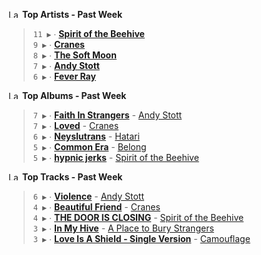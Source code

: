 <!--START_LASTFM_ARTISTS:{"period": "7day", "rows": 5}-->
<a href="https://last.fm" target="_blank"><img src="https://user-images.githubusercontent.com/17434202/215290617-e793598d-d7c9-428f-9975-156db1ba89cc.svg" alt="Last.fm Logo" width="18" height="13"/></a> **Top Artists - Past Week**

> `11 ▶️` ∙ **[Spirit of the Beehive](https://www.last.fm/music/Spirit+of+the+Beehive)**<br/>
> `9 ▶️` ∙ **[Cranes](https://www.last.fm/music/Cranes)**<br/>
> `8 ▶️` ∙ **[The Soft Moon](https://www.last.fm/music/The+Soft+Moon)**<br/>
> `7 ▶️` ∙ **[Andy Stott](https://www.last.fm/music/Andy+Stott)**<br/>
> `6 ▶️` ∙ **[Fever Ray](https://www.last.fm/music/Fever+Ray)**<br/>
<!--END_LASTFM_ARTISTS-->

<!--START_LASTFM_ALBUMS:{"period": "7day", "rows": 5}-->
<a href="https://last.fm" target="_blank"><img src="https://user-images.githubusercontent.com/17434202/215290617-e793598d-d7c9-428f-9975-156db1ba89cc.svg" alt="Last.fm Logo" width="18" height="13"/></a> **Top Albums - Past Week**

> `7 ▶️` ∙ **[Faith In Strangers](https://www.last.fm/music/Andy+Stott/Faith+In+Strangers)** - [Andy Stott](https://www.last.fm/music/Andy+Stott)<br/>
> `7 ▶️` ∙ **[Loved](https://www.last.fm/music/Cranes/Loved)** - [Cranes](https://www.last.fm/music/Cranes)<br/>
> `6 ▶️` ∙ **[Neyslutrans](https://www.last.fm/music/Hatari/Neyslutrans)** - [Hatari](https://www.last.fm/music/Hatari)<br/>
> `5 ▶️` ∙ **[Common Era](https://www.last.fm/music/Belong/Common+Era)** - [Belong](https://www.last.fm/music/Belong)<br/>
> `5 ▶️` ∙ **[hypnic jerks](https://www.last.fm/music/Spirit+of+the+Beehive/hypnic+jerks)** - [Spirit of the Beehive](https://www.last.fm/music/Spirit+of+the+Beehive)<br/>
<!--END_LASTFM_ALBUMS-->

<!--START_LASTFM_TRACKS:{"period": "7day", "rows": 5}-->
<a href="https://last.fm" target="_blank"><img src="https://user-images.githubusercontent.com/17434202/215290617-e793598d-d7c9-428f-9975-156db1ba89cc.svg" alt="Last.fm Logo" width="18" height="13"/></a> **Top Tracks - Past Week**

> `6 ▶️` ∙ **[Violence](https://www.last.fm/music/Andy+Stott/_/Violence)** - [Andy Stott](https://www.last.fm/music/Andy+Stott)<br/>
> `4 ▶️` ∙ **[Beautiful Friend](https://www.last.fm/music/Cranes/_/Beautiful+Friend)** - [Cranes](https://www.last.fm/music/Cranes)<br/>
> `4 ▶️` ∙ **[THE DOOR IS CLOSING](https://www.last.fm/music/Spirit+of+the+Beehive/_/THE+DOOR+IS+CLOSING)** - [Spirit of the Beehive](https://www.last.fm/music/Spirit+of+the+Beehive)<br/>
> `3 ▶️` ∙ **[In My Hive](https://www.last.fm/music/A+Place+to+Bury+Strangers/_/In+My+Hive)** - [A Place to Bury Strangers](https://www.last.fm/music/A+Place+to+Bury+Strangers)<br/>
> `3 ▶️` ∙ **[Love Is A Shield - Single Version](https://www.last.fm/music/Camouflage/_/Love+Is+A+Shield+-+Single+Version)** - [Camouflage](https://www.last.fm/music/Camouflage)<br/>
<!--END_LASTFM_TRACKS-->